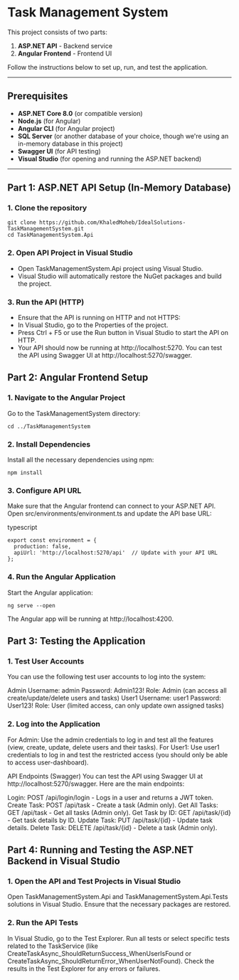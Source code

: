 # Task Management System

This project consists of two parts:
1. **ASP.NET API** - Backend service
2. **Angular Frontend** - Frontend UI

Follow the instructions below to set up, run, and test the application.

---

## Prerequisites

- **ASP.NET Core 8.0** (or compatible version)
- **Node.js** (for Angular)
- **Angular CLI** (for Angular project)
- **SQL Server** (or another database of your choice, though we're using an in-memory database in this project)
- **Swagger UI** (for API testing)
- **Visual Studio** (for opening and running the ASP.NET backend)

---

## Part 1: ASP.NET API Setup (In-Memory Database)

### 1. Clone the repository

```
git clone https://github.com/KhaledMoheb/IdealSolutions-TaskManagementSystem.git
cd TaskManagementSystem.Api
```

### 2. Open API Project in Visual Studio
- Open TaskManagementSystem.Api project using Visual Studio.
- Visual Studio will automatically restore the NuGet packages and build the project.

### 3. Run the API (HTTP)
- Ensure that the API is running on HTTP and not HTTPS:
- In Visual Studio, go to the Properties of the project.
- Press Ctrl + F5 or use the Run button in Visual Studio to start the API on HTTP.
- Your API should now be running at http://localhost:5270. You can test the API using Swagger UI at http://localhost:5270/swagger.

## Part 2: Angular Frontend Setup
### 1. Navigate to the Angular Project
Go to the TaskManagementSystem directory:

```
cd ../TaskManagementSystem
```
### 2. Install Dependencies
Install all the necessary dependencies using npm:

```
npm install
```
### 3. Configure API URL
Make sure that the Angular frontend can connect to your ASP.NET API. Open src/environments/environment.ts and update the API base URL:

typescript
```
export const environment = {
  production: false,
  apiUrl: 'http://localhost:5270/api'  // Update with your API URL
};
```
### 4. Run the Angular Application
Start the Angular application:

```
ng serve --open
```
The Angular app will be running at http://localhost:4200.


## Part 3: Testing the Application
### 1. Test User Accounts
You can use the following test user accounts to log into the system:

Admin
Username: admin
Password: Admin123!
Role: Admin (can access all create/update/delete users and tasks)
User1
Username: user1
Password: User123!
Role: User (limited access, can only update own assigned tasks)

### 2. Log into the Application
For Admin: Use the admin credentials to log in and test all the features (view, create, update, delete users and their tasks).
For User1: Use user1 credentials to log in and test the restricted access (you should only be able to access user-dashboard).

API Endpoints (Swagger)
You can test the API using Swagger UI at http://localhost:5270/swagger. Here are the main endpoints:

Login: POST /api/login/login - Logs in a user and returns a JWT token.
Create Task: POST /api/task - Create a task (Admin only).
Get All Tasks: GET /api/task - Get all tasks (Admin only).
Get Task by ID: GET /api/task/{id} - Get task details by ID.
Update Task: PUT /api/task/{id} - Update task details.
Delete Task: DELETE /api/task/{id} - Delete a task (Admin only).

## Part 4: Running and Testing the ASP.NET Backend in Visual Studio

### 1. Open the API and Test Projects in Visual Studio
Open TaskManagementSystem.Api and TaskManagementSystem.Api.Tests solutions in Visual Studio.
Ensure that the necessary packages are restored.

### 2. Run the API Tests
In Visual Studio, go to the Test Explorer.
Run all tests or select specific tests related to the TaskService (like CreateTaskAsync_ShouldReturnSuccess_WhenUserIsFound or CreateTaskAsync_ShouldReturnError_WhenUserNotFound).
Check the results in the Test Explorer for any errors or failures.
